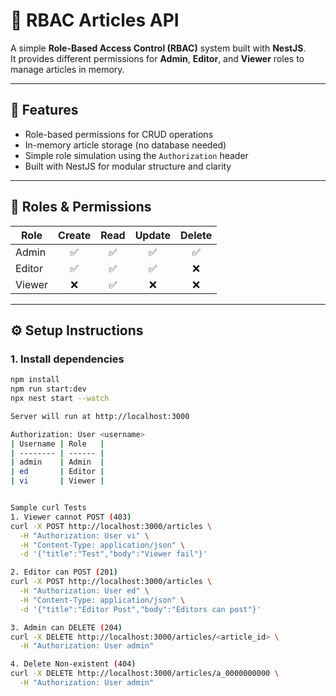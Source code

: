 # 📰 RBAC Articles API

A simple **Role-Based Access Control (RBAC)** system built with **NestJS**.  
It provides different permissions for **Admin**, **Editor**, and **Viewer** roles to manage articles in memory.

---

## 🚀 Features

- Role-based permissions for CRUD operations
- In-memory article storage (no database needed)
- Simple role simulation using the `Authorization` header
- Built with NestJS for modular structure and clarity

---

## 🧱 Roles & Permissions

| Role   | Create | Read | Update | Delete |
| ------ | :----: | :--: | :----: | :----: |
| Admin  |   ✅   |  ✅  |   ✅   |   ✅   |
| Editor |   ✅   |  ✅  |   ✅   |   ❌   |
| Viewer |   ❌   |  ✅  |   ❌   |   ❌   |

---

## ⚙️ Setup Instructions

### 1. Install dependencies

```bash
npm install
npm run start:dev
npx nest start --watch

Server will run at http://localhost:3000

Authorization: User <username>
| Username | Role   |
| -------- | ------ |
| admin    | Admin  |
| ed       | Editor |
| vi       | Viewer |


Sample curl Tests
1. Viewer cannot POST (403)
curl -X POST http://localhost:3000/articles \
  -H "Authorization: User vi" \
  -H "Content-Type: application/json" \
  -d '{"title":"Test","body":"Viewer fail"}'

2. Editor can POST (201)
curl -X POST http://localhost:3000/articles \
  -H "Authorization: User ed" \
  -H "Content-Type: application/json" \
  -d '{"title":"Editor Post","body":"Editors can post"}'

3. Admin can DELETE (204)
curl -X DELETE http://localhost:3000/articles/<article_id> \
  -H "Authorization: User admin"

4. Delete Non-existent (404)
curl -X DELETE http://localhost:3000/articles/a_0000000000 \
  -H "Authorization: User admin"
```

